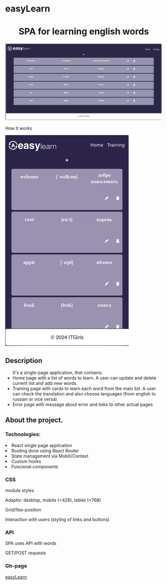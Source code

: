 # easyLearn

<h1 align="center">SPA for learning english words</h1>
  
<img src="https://github.com/eeromanova/easyLearn/raw/main/src/assets/image/appFotonew.png">

<p aligh='center'> How it works </p>

<img aligh='center' src="https://github.com/eeromanova/easyLearn/raw/main/src/assets/image/appGif.gif">



## Description

<ul>It's a single-page application, that contains:
  <li>Home page with a list of words to learn. A user can update and delete current list and add new words.</li>
  <li>Training page with cards to learn each word from the main list. A user can check the translation and also choose languages (from english to russian or vice versa)</li>
  <li>Error page with message about error and links to other actual pages</li></ul>

## About the project.

### Technologies:
<li>React single page application</li>
<li>Routing done using React Router</li>
<li>State management via MobX/Context</li>
<li>Custom hooks</li>
<li>Funcional components</li>

### CSS

<p>module styles</p>
<p>Adaptiv: desktop, mobile (<428), tablet (<768)</p>
<p>Grid/flex-position</p>
<p>Interaction with users (styling of links and buttons)</p>

### API

<p>SPA uses API with words</p>
<p>GET/POST requests</p>

### Gh-page

<a href='https://eeromanova.github.io/easyLearn/'>easyLearn</a>
